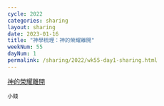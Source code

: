 ```yaml
---
cycle: 2022
categories: sharing
layout: sharing
date: 2023-01-16
title: "神學梳理：神的榮耀離開"
weekNum: 55
dayNum: 1
permalink: /sharing/2022/wk55-day1-sharing.html
---
```


[神的榮耀離開](https://eccseattle.github.io/media/sharing/2022/wk055/2023-01-16-bin.m4a)

`小錢`

